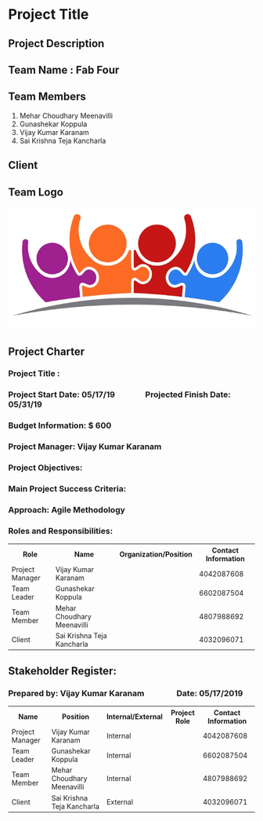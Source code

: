 # Project Title

## Project Description

## Team Name : Fab Four 
## Team Members 
1. Mehar Choudhary Meenavilli
2. Gunashekar Koppula
3. Vijay Kumar Karanam
4. Sai Krishna Teja Kancharla

## Client

## Team Logo
![team logo](fab_four.jpg)

## Project Charter

### Project Title :
### Project Start Date: 05/17/19 &nbsp;&nbsp;&nbsp;&nbsp;&nbsp;&nbsp;&nbsp;&nbsp;&nbsp;&nbsp;&nbsp;&nbsp;&nbsp;&nbsp;&nbsp;Projected Finish Date: 05/31/19
### Budget Information: $ 600

### Project Manager: Vijay Kumar Karanam
### Project Objectives:


### Main Project Success Criteria:

### Approach: Agile Methodology

### Roles and Responsibilities:

<table>
  <tr>
    <th>Role</th>
    <th>Name</th>
    <th>Organization/Position</th>
    <th>Contact Information</th>
  </tr>
  <tr>
    <td>Project Manager</td>
    <td>Vijay Kumar Karanam</td>
    <td></td>
    <td>4042087608</td>
  </tr>
  <tr>
    <td>Team Leader</td>
    <td>Gunashekar Koppula</td>
    <td></td>
    <td>6602087504</td>
  </tr>
  <tr>
    <td>Team Member</td>
    <td>Mehar Choudhary Meenavilli</td>
    <td></td>
    <td>4807988692</td>
  </tr>
  <tr>
    <td>Client</td>
    <td>Sai Krishna Teja Kancharla</td>
    <td></td>
    <td>4032096071</td>
  </tr>
</table>

## Stakeholder Register:

### Prepared by: Vijay Kumar Karanam &nbsp;&nbsp;&nbsp;&nbsp;&nbsp;&nbsp;&nbsp;&nbsp;&nbsp;&nbsp;&nbsp;&nbsp;&nbsp;&nbsp;&nbsp;  Date: 05/17/2019

<table>
  <tr>
    <th>Name</th>
    <th>Position</th>
    <th>Internal/External</th>
    <th>Project Role</th>
    <th>Contact Information</th>
  </tr>
  <tr>
    <td>Project Manager</td>
    <td>Vijay Kumar Karanam</td>
    <td>Internal</td>
    <td></td>
    <td>4042087608</td>
  </tr>
  <tr>
    <td>Team Leader</td>
    <td>Gunashekar Koppula</td>
    <td>Internal</td>
    <td></td>
    <td>6602087504</td>
  </tr>
  <tr>
    <td>Team Member</td>
    <td>Mehar Choudhary Meenavilli</td>
    <td>Internal</td>
    <td></td>
    <td>4807988692</td>
  </tr>
  <tr>
    <td>Client</td>
    <td>Sai Krishna Teja Kancharla</td>
    <td>External</td>
    <td></td>
    <td>4032096071</td>
  </tr>
</table>
